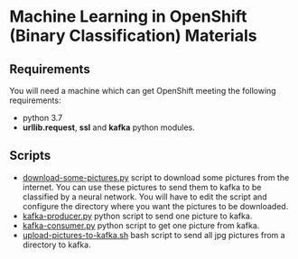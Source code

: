 # Machine Learning in OpenShift (Binary Classification) Materials

## Requirements

You will need a machine which can get OpenShift meeting the following requirements:

* python 3.7
* **urllib.request**, **ssl** and **kafka** python modules.

## Scripts

+ [download-some-pictures.py](download-some-pictures.py) script to download some pictures from the internet. You can use these pictures to send them to kafka to be classified by a neural network. You will have to edit the script and configure the directory where you want the pictures to be downloaded.
+ [kafka-producer.py](kafka-producer.py) python script to send one picture to kafka.
+ [kafka-consumer.py](kafka-consumer.py) python script to get one picture from kafka.
+ [upload-pictures-to-kafka.sh](upload-pictures-to-kafka.sh) bash script to send all jpg pictures from a directory to kafka.